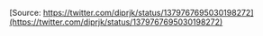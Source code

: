 [Source: https://twitter.com/diprjk/status/1379767695030198272](https://twitter.com/diprjk/status/1379767695030198272)